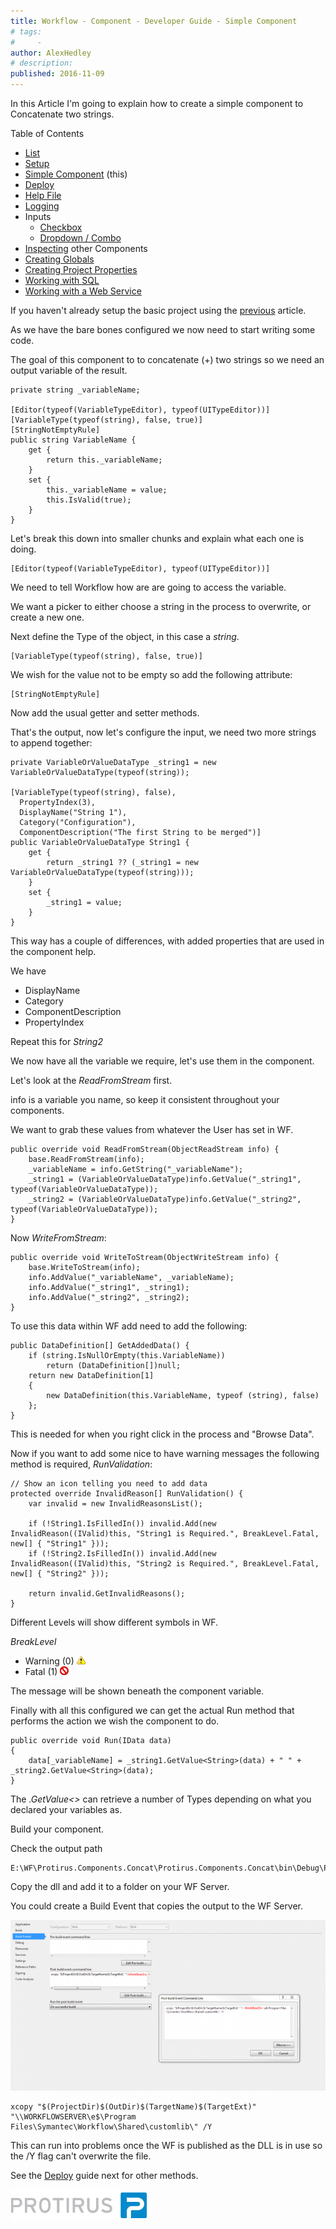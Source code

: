 ```yaml
---
title: Workflow - Component - Developer Guide - Simple Component
# tags:
#     - 
author: AlexHedley
# description: 
published: 2016-11-09
---
```


In this Article I'm going to explain how to create a simple component to Concatenate two strings.
  
Table of Contents[​](https://community.broadcom.com/symantecenterprise/viewdocument?DocumentKey=2f07f920-0cbd-4be4-83a8-c6180eee3092&amp;CommunityKey=04ead5e9-3643-4118-b853-afa5a58710c6&amp;tab=librarydocuments)
  
- [List](https://community.broadcom.com/symantecenterprise/viewdocument?DocumentKey=2f07f920-0cbd-4be4-83a8-c6180eee3092&amp;CommunityKey=04ead5e9-3643-4118-b853-afa5a58710c6&amp;tab=librarydocuments)
- [Setup](https://community.broadcom.com/symantecenterprise/viewdocument?DocumentKey=17aa2b9a-9092-40d0-afab-a6d8316de97d&amp;CommunityKey=04ead5e9-3643-4118-b853-afa5a58710c6&amp;tab=librarydocuments)
- [Simple Component](https://community.broadcom.com/symantecenterprise/viewdocument?DocumentKey=86d55504-8f8e-41c7-9eff-ad882326a8f7&amp;CommunityKey=04ead5e9-3643-4118-b853-afa5a58710c6&amp;tab=librarydocuments) (this)
- [Deploy](https://community.broadcom.com/symantecenterprise/viewdocument?DocumentKey=70a9fde5-0d87-4b9d-a3be-0907567ffc00&amp;CommunityKey=04ead5e9-3643-4118-b853-afa5a58710c6&amp;tab=librarydocuments)
- [Help File](https://community.broadcom.com/symantecenterprise/viewdocument?DocumentKey=80437c69-ccc3-47e6-a850-9cf3f301b340&amp;CommunityKey=04ead5e9-3643-4118-b853-afa5a58710c6&amp;tab=librarydocuments)
- [Logging](https://community.broadcom.com/symantecenterprise/viewdocument?DocumentKey=63b72a9a-53b8-4d4b-bce3-5f0732b134d5&amp;CommunityKey=04ead5e9-3643-4118-b853-afa5a58710c6&amp;tab=librarydocuments)
- Inputs
    - [Checkbox](https://community.broadcom.com/symantecenterprise/viewdocument?DocumentKey=74c56ef7-1119-40fe-9d5f-3c7a1d808d4c&amp;CommunityKey=04ead5e9-3643-4118-b853-afa5a58710c6&amp;tab=librarydocuments)
    - [Dropdown / Combo](https://community.broadcom.com/symantecenterprise/viewdocument?DocumentKey=267159ac-b8e7-45b4-abe4-f85d78e30783&amp;CommunityKey=04ead5e9-3643-4118-b853-afa5a58710c6&amp;tab=librarydocuments)
- [Inspecting](https://community.broadcom.com/symantecenterprise/viewdocument?DocumentKey=2c3b3a6f-01d7-4157-a143-ba30c9edc930&amp;CommunityKey=04ead5e9-3643-4118-b853-afa5a58710c6&amp;tab=librarydocuments) other Components
- [Creating Globals](https://community.broadcom.com/symantecenterprise/viewdocument?DocumentKey=cf54de06-be56-46ff-b937-148efa57eaec&amp;CommunityKey=04ead5e9-3643-4118-b853-afa5a58710c6&amp;tab=librarydocuments)
- [Creating Project Properties](https://community.broadcom.com/symantecenterprise/viewdocument?DocumentKey=4cfc07c5-404e-49b3-81b6-520d4ea43d5c&amp;CommunityKey=04ead5e9-3643-4118-b853-afa5a58710c6&amp;tab=librarydocuments)
- [Working with SQL](https://community.broadcom.com/symantecenterprise/viewdocument?DocumentKey=f3cf0097-06e7-42f3-a747-d0dff319c1e5&amp;CommunityKey=04ead5e9-3643-4118-b853-afa5a58710c6&amp;tab=librarydocuments)
- [Working with a Web Service](https://community.broadcom.com/symantecenterprise/viewdocument?DocumentKey=26368883-708b-4432-999b-7064f2f25794&amp;CommunityKey=04ead5e9-3643-4118-b853-afa5a58710c6&amp;tab=librarydocuments)

If you haven't already setup the basic project using the [previous](https://community.broadcom.com/symantecenterprise/viewdocument?DocumentKey=17aa2b9a-9092-40d0-afab-a6d8316de97d&amp;CommunityKey=04ead5e9-3643-4118-b853-afa5a58710c6&amp;tab=librarydocuments) article.
  
As we have the bare bones configured we now need to start writing some code.
  
The goal of this component to to concatenate (+) two strings so we need an output variable of the result.

    private string _variableName;
    
    [Editor(typeof(VariableTypeEditor), typeof(UITypeEditor))]
    [VariableType(typeof(string), false, true)]
    [StringNotEmptyRule]
    public string VariableName {
        get {
            return this._variableName;
        }
        set {
            this._variableName = value;
            this.IsValid(true);
        }
    }

Let's break this down into smaller chunks and explain what each one is doing.

    [Editor(typeof(VariableTypeEditor), typeof(UITypeEditor))]

We need to tell Workflow how are are going to access the variable.
  
We want a picker to either choose a string in the process to overwrite, or create a new one.
  
Next define the Type of the object, in this case a *string*.

    [VariableType(typeof(string), false, true)]

We wish for the value not to be empty so add the following attribute:

    [StringNotEmptyRule]

Now add the usual getter and setter methods.
  
That's the output, now let's configure the input, we need two more strings to append together:

    private VariableOrValueDataType _string1 = new VariableOrValueDataType(typeof(string));
    
    [VariableType(typeof(string), false), 
      PropertyIndex(3), 
      DisplayName("String 1"), 
      Category("Configuration"), 
      ComponentDescription("The first String to be merged")]
    public VariableOrValueDataType String1 {
        get {
            return _string1 ?? (_string1 = new VariableOrValueDataType(typeof(string)));
        }
        set {
            _string1 = value;
        }
    }

This way has a couple of differences, with added properties that are used in the component help.
  
We have

- DisplayName
- Category
- ComponentDescription
- PropertyIndex

Repeat this for *String2*
  
We now have all the variable we require, let's use them in the component.
  
Let's look at the *ReadFromStream* first.
  
info is a variable you name, so keep it consistent throughout your components.
  
We want to grab these values from whatever the User has set in WF.

    public override void ReadFromStream(ObjectReadStream info) {
        base.ReadFromStream(info);
        _variableName = info.GetString("_variableName");
        _string1 = (VariableOrValueDataType)info.GetValue("_string1", typeof(VariableOrValueDataType));
        _string2 = (VariableOrValueDataType)info.GetValue("_string2", typeof(VariableOrValueDataType));
    }

Now *WriteFromStream*:

    public override void WriteToStream(ObjectWriteStream info) {
        base.WriteToStream(info);
        info.AddValue("_variableName", _variableName);
        info.AddValue("_string1", _string1);
        info.AddValue("_string2", _string2);
    }

To use this data within WF add need to add the following:

    public DataDefinition[] GetAddedData() {
        if (string.IsNullOrEmpty(this.VariableName))
            return (DataDefinition[])null;
        return new DataDefinition[1]
        {
            new DataDefinition(this.VariableName, typeof (string), false)
        };
    }

This is needed for when you right click in the process and "Browse Data".
  
Now if you want to add some nice to have warning messages the following method is required, *RunValidation*:

    // Show an icon telling you need to add data
    protected override InvalidReason[] RunValidation() {
        var invalid = new InvalidReasonsList();
    
        if (!String1.IsFilledIn()) invalid.Add(new InvalidReason((IValid)this, "String1 is Required.", BreakLevel.Fatal, new[] { "String1" }));
        if (!String2.IsFilledIn()) invalid.Add(new InvalidReason((IValid)this, "String2 is Required.", BreakLevel.Fatal, new[] { "String2" }));
    
        return invalid.GetInvalidReasons();
    }

Different Levels will show different symbols in WF.
  
*BreakLevel*

- Warning (0) ![Warning](images\Warning.png)
- Fatal (1) ![Fatal](images\Fatal.png)

The message will be shown beneath the component variable.
  
Finally with all this configured we can get the actual Run method that performs the action we wish the component to do.

    public override void Run(IData data)
    {
        data[_variableName] = _string1.GetValue<String>(data) + " " + _string2.GetValue<String>(data);
    }

The *.GetValue&lt;&gt;* can retrieve a number of Types depending on what you declared your variables as.

Build your component.
  
Check the output path

    E:\WF\Protirus.Components.Concat\Protirus.Components.Concat\bin\Debug\Protirus.Components.Concat.dll

Copy the dll and add it to a folder on your WF Server.
  
You could create a Build Event that copies the output to the WF Server.
  
![VS - Build Events](images\VS-BuildEvents.png)

    xcopy "$(ProjectDir)$(OutDir)$(TargetName)$(TargetExt)" "\\WORKFLOWSERVER\e$\Program Files\Symantec\Workflow\Shared\customlib\" /Y

This can run into problems once the WF is published as the DLL is in use so the /Y flag can't overwrite the file.
  
See the [Deploy](https://community.broadcom.com/symantecenterprise/viewdocument?DocumentKey=70a9fde5-0d87-4b9d-a3be-0907567ffc00&amp;CommunityKey=04ead5e9-3643-4118-b853-afa5a58710c6&amp;tab=librarydocuments) guide next for other methods.
  
[![Protirus](images\Protirus.png)](https://www.protirus.com/)
